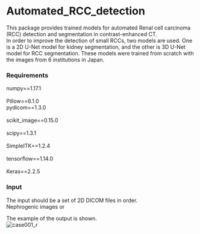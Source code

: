 # Automated_RCC_detection

This package provides trained models for automated Renal cell carcinoma (RCC) detection and segmentation in contrast-enhanced CT. <br> 
In order to improve the detection of small RCCs, two models are used. One is a 2D U-Net model for kidney segmentation, and the other is 3D U-Net model for RCC segmentation. These models were trained from scratch with the images from 6 institutions in Japan. <br>

### Requirements  
numpy==1.17.1 <br>  
Pillow==6.1.0 <br>
pydicom==1.3.0 <br>  
scikit_image==0.15.0 <br>  
scipy==1.3.1 <br>  
SimpleITK==1.2.4 <br>  
tensorflow==1.14.0 <br>  
Keras==2.2.5 <br>  

### Input 
The input should be a set of 2D DICOM files in order. <br>
Nephrogenic images or 

The example of the output is shown. <br>
![case001_r](https://user-images.githubusercontent.com/87745605/148885263-f9183ee7-145b-4f39-9627-5c0f850ee1de.png)
